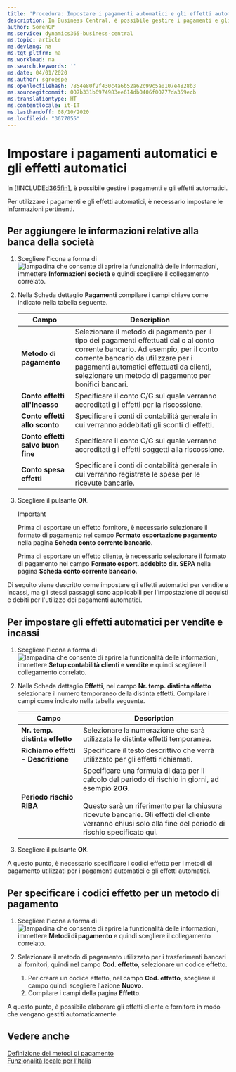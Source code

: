 ```yaml
---
title: 'Procedura: Impostare i pagamenti automatici e gli effetti automatici'
description: In Business Central, è possibile gestire i pagamenti e gli effetti automatici.
author: SorenGP
ms.service: dynamics365-business-central
ms.topic: article
ms.devlang: na
ms.tgt_pltfrm: na
ms.workload: na
ms.search.keywords: ''
ms.date: 04/01/2020
ms.author: sgroespe
ms.openlocfilehash: 7854e80f2f430c4a6b52a62c99c5a0107e4828b3
ms.sourcegitcommit: 007b331b6974983ee614db0406f00777da359ecb
ms.translationtype: HT
ms.contentlocale: it-IT
ms.lasthandoff: 08/10/2020
ms.locfileid: "3677055"
---
```

# <a name="set-up-automatic-payments-and-automatic-bills"></a>Impostare i pagamenti automatici e gli effetti automatici
In [!INCLUDE[d365fin](../../includes/d365fin_md.md)], è possibile gestire i pagamenti e gli effetti automatici.  

Per utilizzare i pagamenti e gli effetti automatici, è necessario impostare le informazioni pertinenti.  

## <a name="to-add-bank-information-for-your-company"></a>Per aggiungere le informazioni relative alla banca della società  

1.  Scegliere l'icona a forma di ![lampadina che consente di aprire la funzionalità delle informazioni](../../media/ui-search/search_small.png "Informazioni sull'operazione che si desidera eseguire"), immettere **Informazioni società** e quindi scegliere il collegamento correlato.  
2.  Nella Scheda dettaglio **Pagamenti** compilare i campi chiave come indicato nella tabella seguente.  

    |Campo|Description|  
    |------------------------------------|---------------------------------------|  
    |**Metodo di pagamento**|Selezionare il metodo di pagamento per il tipo dei pagamenti effettuati dal o al conto corrente bancario. Ad esempio, per il conto corrente bancario da utilizzare per i pagamenti automatici effettuati da clienti, selezionare un metodo di pagamento per bonifici bancari.|  
    |**Conto effetti all'Incasso**|Specificare il conto C/G sul quale verranno accreditati gli effetti per la riscossione.|  
    |**Conto effetti allo sconto**|Specificare i conti di contabilità generale in cui verranno addebitati gli sconti di effetti.|  
    |**Conto effetti salvo buon fine**|Specificare il conto C/G sul quale verranno accreditati gli effetti soggetti alla riscossione.|  
    |**Conto spesa effetti**|Specificare i conti di contabilità generale in cui verranno registrate le spese per le ricevute bancarie.|  

5.  Scegliere il pulsante **OK**.  

    > [!IMPORTANT]  
    >  Prima di esportare un effetto fornitore, è necessario selezionare il formato di pagamento nel campo **Formato esportazione pagamento** nella pagina **Scheda conto corrente bancario**.  
    >   
    >  Prima di esportare un effetto cliente, è necessario selezionare il formato di pagamento nel campo **Formato esport. addebito dir. SEPA** nella pagina **Scheda conto corrente bancario**.  

Di seguito viene descritto come impostare gli effetti automatici per vendite e incassi, ma gli stessi passaggi sono applicabili per l'impostazione di acquisti e debiti per l'utilizzo dei pagamenti automatici.  

## <a name="to-set-up-automatic-bills-for-sales-and-receivables"></a>Per impostare gli effetti automatici per vendite e incassi  

1.  Scegliere l'icona a forma di ![lampadina che consente di aprire la funzionalità delle informazioni](../../media/ui-search/search_small.png "Informazioni sull'operazione che si desidera eseguire"), immettere **Setup contabilità clienti e vendite** e quindi scegliere il collegamento correlato.  
2.  Nella Scheda dettaglio **Effetti**, nel campo **Nr. temp. distinta effetto** selezionare il numero temporaneo della distinta effetti. Compilare i campi come indicato nella tabella seguente.  

    |Campo|Description|  
    |---------------------------------|---------------------------------------|  
    |**Nr. temp. distinta effetto**|Selezionare la numerazione che sarà utilizzata le distinte effetti temporanee.|  
    |**Richiamo effetti - Descrizione**|Specificare il testo descrittivo che verrà utilizzato per gli effetti richiamati.|  
    |**Periodo rischio RIBA**|Specificare una formula di data per il calcolo del periodo di rischio in giorni, ad esempio **20G**.<br /><br /> Questo sarà un riferimento per la chiusura ricevute bancarie. Gli effetti del cliente verranno chiusi solo alla fine del periodo di rischio specificato qui.|  

3.  Scegliere il pulsante **OK**.  

 A questo punto, è necessario specificare i codici effetto per i metodi di pagamento utilizzati per i pagamenti automatici e gli effetti automatici.  

## <a name="to-specify-bill-codes-for-a-payment-method"></a>Per specificare i codici effetto per un metodo di pagamento  

1.  Scegliere l'icona a forma di ![lampadina che consente di aprire la funzionalità delle informazioni](../../media/ui-search/search_small.png "Informazioni sull'operazione che si desidera eseguire"), immettere **Metodi di pagamento** e quindi scegliere il collegamento correlato.  
2.  Selezionare il metodo di pagamento utilizzato per i trasferimenti bancari ai fornitori, quindi nel campo **Cod. effetto**, selezionare un codice effetto.  

    1.  Per creare un codice effetto, nel campo **Cod. effetto**, scegliere il campo quindi scegliere l'azione **Nuovo**.  
    2.  Compilare i campi della pagina **Effetto**.

A questo punto, è possibile elaborare gli effetti cliente e fornitore in modo che vengano gestiti automaticamente.  

## <a name="see-also"></a>Vedere anche  
 [Definizione dei metodi di pagamento](../../finance-payment-methods.md)     
  [Funzionalità locale per l'Italia](italy-local-functionality.md)
